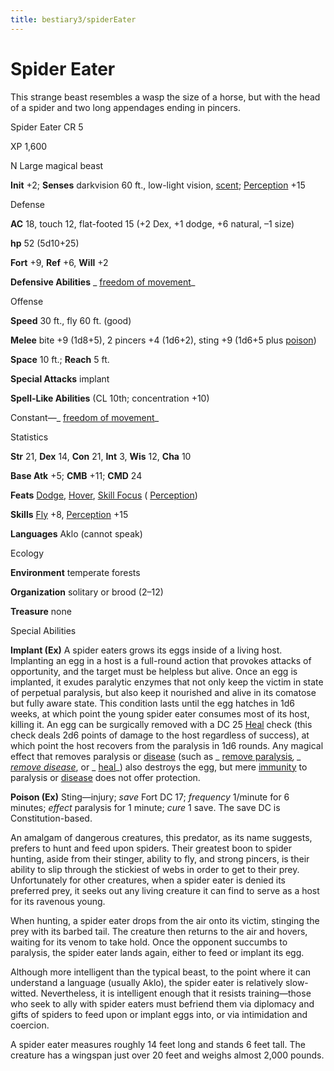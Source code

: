```yaml
---
title: bestiary3/spiderEater
---
```

# Spider Eater

This strange beast resembles a wasp the size of a horse, but with the head of a spider and two long appendages ending in pincers.

Spider Eater CR 5

XP 1,600

N Large magical beast

**Init** +2; **Senses** darkvision 60 ft., low-light vision, [scent](monster_dir/universalMonsterRules#_scent); [Perception](skills/perception#_perception) +15

Defense

**AC** 18, touch 12, flat-footed 15 (+2 Dex, +1 dodge, +6 natural, –1 size)

**hp** 52 (5d10+25)

**Fort** +9, **Ref** +6, **Will** +2

**Defensive Abilities** _ [freedom of movement](spell_dir/freedomOfMovement#_freedom-of-movement)_

Offense

**Speed** 30 ft., fly 60 ft. (good)

**Melee** bite +9 (1d8+5), 2 pincers +4 (1d6+2), sting +9 (1d6+5 plus [poison](monsters/universalMonsterRules#_poison-(ex-or-su)))

**Space** 10 ft.; **Reach** 5 ft.

**Special Attacks** implant

**Spell-Like Abilities** (CL 10th; concentration +10)

Constant—_ [freedom of movement](spell_dir/freedomOfMovement#_freedom-of-movement)_

Statistics

**Str** 21, **Dex** 14, **Con** 21, **Int** 3, **Wis** 12, **Cha** 10

**Base Atk** +5; **CMB** +11; **CMD** 24

**Feats** [Dodge](feats#_dodge), [Hover](monsters/monsterFeats#_hover), [Skill Focus](feats#_skill-focus) ( [Perception](skill_dir/perception#_perception))

**Skills** [Fly](skills/fly#_fly) +8, [Perception](skill_dir/perception#_perception) +15

**Languages** Aklo (cannot speak)

Ecology

**Environment** temperate forests

**Organization** solitary or brood (2–12)

**Treasure** none

Special Abilities

**Implant (Ex)** A spider eaters grows its eggs inside of a living host. Implanting an egg in a host is a full-round action that provokes attacks of opportunity, and the target must be helpless but alive. Once an egg is implanted, it exudes paralytic enzymes that not only keep the victim in state of perpetual paralysis, but also keep it nourished and alive in its comatose but fully aware state. This condition lasts until the egg hatches in 1d6 weeks, at which point the young spider eater consumes most of its host, killing it. An egg can be surgically removed with a DC 25 [Heal](skills/heal#_heal) check (this check deals 2d6 points of damage to the host regardless of success), at which point the host recovers from the paralysis in 1d6 rounds. Any magical effect that removes paralysis or [disease](monster_dir/universalMonsterRules#_disease-(ex-or-su)) (such as _ [remove paralysis](spells/removeParalysis#_remove-paralysis)_, _ [remove disease](spell_dir/removeDisease#_remove-disease)_, or _ [heal](spells/heal#_heal)_) also destroys the egg, but mere [immunity](monster_dir/universalMonsterRules#_immunity-(ex-or-su)) to paralysis or [disease](monsters/universalMonsterRules#_disease-(ex-or-su)) does not offer protection.

**Poison (Ex)** Sting—injury; _save_ Fort DC 17; _frequency_ 1/minute for 6 minutes; _effect_ paralysis for 1 minute; _cure_ 1 save. The save DC is Constitution-based.

An amalgam of dangerous creatures, this predator, as its name suggests, prefers to hunt and feed upon spiders. Their greatest boon to spider hunting, aside from their stinger, ability to fly, and strong pincers, is their ability to slip through the stickiest of webs in order to get to their prey. Unfortunately for other creatures, when a spider eater is denied its preferred prey, it seeks out any living creature it can find to serve as a host for its ravenous young.

When hunting, a spider eater drops from the air onto its victim, stinging the prey with its barbed tail. The creature then returns to the air and hovers, waiting for its venom to take hold. Once the opponent succumbs to paralysis, the spider eater lands again, either to feed or implant its egg.

Although more intelligent than the typical beast, to the point where it can understand a language (usually Aklo), the spider eater is relatively slow-witted. Nevertheless, it is intelligent enough that it resists training—those who seek to ally with spider eaters must befriend them via diplomacy and gifts of spiders to feed upon or implant eggs into, or via intimidation and coercion.

A spider eater measures roughly 14 feet long and stands 6 feet tall. The creature has a wingspan just over 20 feet and weighs almost 2,000 pounds.

